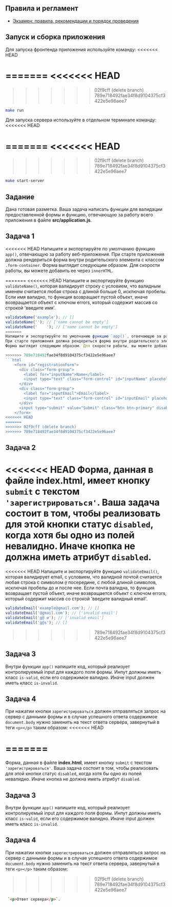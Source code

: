 ## Правила и регламент

- [Экзамен: правила, рекомендации и порядок проведения](https://hexly.notion.site/d9289c18871c44508bc7c7f05a51d94f)

## Запуск и сборка приложения

Для запуска фронтенда приложения используйте команду:
<<<<<<< HEAD

=======
<<<<<<< HEAD
=======

>>>>>>> 02f9cff (delete branch)
>>>>>>> 789e718492fae34f8d9104375cf3422e5e96aee7
```bash
make run
```

Для запуска сервера используйте в отдельном терминале команду:
<<<<<<< HEAD

=======
<<<<<<< HEAD
=======

>>>>>>> 02f9cff (delete branch)
>>>>>>> 789e718492fae34f8d9104375cf3422e5e96aee7
```bash
make start-server
```

## Задание

Дана готовая разметка. Ваша задача написать функции для валидации предоставленной формы и функцию, отвечающую за работу всего приложения в файле **src/application.js**.

## Задача 1

<<<<<<< HEAD
Напишите и экспортируйте по умолчанию функцию `app()`, отвечающую за работу веб-приложения.
При старте приложения должна рендериться форма внутри родительского элемента с классом `.form-container`.
Форма выглядит следующим образом. Для скорости работы, вы можете добавить ее через `innerHTML`.

=======
<<<<<<< HEAD
Напишите и экспортируйте функцию `validateName()`, которая валидирует строку с условием, что валидным именем считается любая строка с длиной больше 0, исключая пробелы. Если имя валидно, то функция возвращает пустой объект, иначе возвращается объект с ключом errors, который содержит массив со строкой 'введите имя'.

```javascript
validateName('example'); // []
validateName(''); // ['name cannot be empty']
validateName('    '); // ['name cannot be empty']
=======
Напишите и экспортируйте по умолчанию функцию `app()`, отвечающую за работу веб-приложения.
При старте приложения должна рендериться форма внутри родительского элемента с классом `.form-container`.
Форма выглядит следующим образом. Для скорости работы, вы можете добавить ее через `innerHTML`.

>>>>>>> 789e718492fae34f8d9104375cf3422e5e96aee7
```html
    <form id="registrationForm">
      <div class="form-group">
        <label for="inputName">Name</label>
        <input type="text" class="form-control" id="inputName" placeholder="Введите ваше имя" name="name" required>
      </div>
      <div class="form-group">
        <label for="inputEmail">Email</label>
        <input type="text" class="form-control" id="inputEmail" placeholder="Введите email" name="email" required>
      </div>
      <input type="submit" value="Submit" class="btn btn-primary" disabled>
    </form>
<<<<<<< HEAD
=======
>>>>>>> 02f9cff (delete branch)
>>>>>>> 789e718492fae34f8d9104375cf3422e5e96aee7
```

## Задача 2

<<<<<<< HEAD
Форма, данная в файле **index.html**, имеет кнопку `submit` c текстом `'зарегистрироваться'`. Ваша задача состоит в том, чтобы реализовать для этой кнопки статус `disabled`, когда хотя бы одно из полей невалидно. Иначе кнопка не должна иметь атрибут `disabled`.
=======
<<<<<<< HEAD
Напишите и экспортируйте функцию `validateEmail()`, которая валидирует email, с условием, что валидной почтой считается любая строка с символом `@` посередине, с любой длиной символов, исключая пробелы до и после нее. Если почта валидна, то функция возвращает пустой объект, иначе возвращается объект с ключом errors, который содержит массив со строкой 'введите валидный email'.

```javascript
validateEmail('example@gmail.com'); // []
validateEmail('@gmail.com'); // ['invalid email']
validateEmail('g@ и'); // ['invalid email']
validateEmail('g@s'); // []
```
>>>>>>> 789e718492fae34f8d9104375cf3422e5e96aee7

## Задача 3

Внутри функции `app()` напишите код, который реализует контролируемый input для каждого поля формы. Инпут должны иметь класс `is-valid`, если его содержимое валидно. Иначе input должен иметь класс `is-invalid`.

## Задача 4

При нажатии кнопки `зарегистрироваться` должен отправляться запрос на сервер с данными формы и в случае успешного ответа содержимое `document.body` нужно заменить на текст ответа сервера, завернутый в теги `<p></p>` таким образом:
<<<<<<< HEAD

=======
=======
Форма, данная в файле **index.html**, имеет кнопку `submit` c текстом `'зарегистрироваться'`. Ваша задача состоит в том, чтобы реализовать для этой кнопки статус `disabled`, когда хотя бы одно из полей невалидно. Иначе кнопка не должна иметь атрибут `disabled`.

## Задача 3

Внутри функции `app()` напишите код, который реализует контролируемый input для каждого поля формы. Инпут должны иметь класс `is-valid`, если его содержимое валидно. Иначе input должен иметь класс `is-invalid`.

## Задача 4

При нажатии кнопки `зарегистрироваться` должен отправляться запрос на сервер с данными формы и в случае успешного ответа содержимое `document.body` нужно заменить на текст ответа сервера, завернутый в теги `<p></p>` таким образом:

>>>>>>> 02f9cff (delete branch)
>>>>>>> 789e718492fae34f8d9104375cf3422e5e96aee7
```html
 `<p>Ответ сервера</p>`.
```
